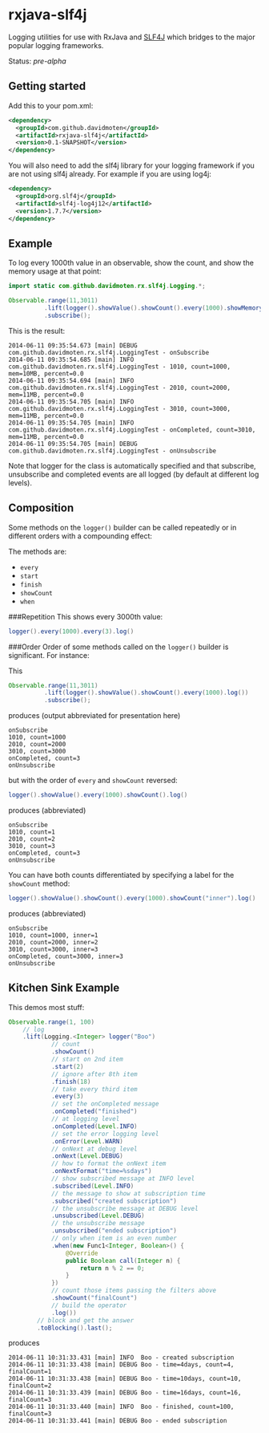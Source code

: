 rxjava-slf4j
============

Logging utilities for use with RxJava and [SLF4J](http://www.slf4j.org/) which bridges to the major popular logging frameworks.

Status: *pre-alpha*

Getting started
-----------------
Add this to your pom.xml:
```xml
<dependency>
  <groupId>com.github.davidmoten</groupId>
  <artifactId>rxjava-slf4j</artifactId>
  <version>0.1-SNAPSHOT</version>
</dependency>
```

You will also need to add the slf4j library for your logging framework if you are not using slf4j already. For example if you are using log4j:

```xml
<dependency>
  <groupId>org.slf4j</groupId>
  <artifactId>slf4j-log4j12</artifactId>
  <version>1.7.7</version>
</dependency>
```

Example
-----------
To log every 1000th value in an observable, show the count, and show the memory usage at that point:

```java
import static com.github.davidmoten.rx.slf4j.Logging.*;

Observable.range(11,3011)
          .lift(logger().showValue().showCount().every(1000).showMemory().log())
          .subscribe();
```

This is the result:
```
2014-06-11 09:35:54.673 [main] DEBUG com.github.davidmoten.rx.slf4j.LoggingTest - onSubscribe
2014-06-11 09:35:54.685 [main] INFO  com.github.davidmoten.rx.slf4j.LoggingTest - 1010, count=1000, mem=10MB, percent=0.0
2014-06-11 09:35:54.694 [main] INFO  com.github.davidmoten.rx.slf4j.LoggingTest - 2010, count=2000, mem=11MB, percent=0.0
2014-06-11 09:35:54.705 [main] INFO  com.github.davidmoten.rx.slf4j.LoggingTest - 3010, count=3000, mem=11MB, percent=0.0
2014-06-11 09:35:54.705 [main] INFO  com.github.davidmoten.rx.slf4j.LoggingTest - onCompleted, count=3010, mem=11MB, percent=0.0
2014-06-11 09:35:54.705 [main] DEBUG com.github.davidmoten.rx.slf4j.LoggingTest - onUnsubscribe
```

Note that logger for the class is automatically specified and that subscribe, unsubscribe and completed events are all logged (by default at different log levels).

Composition
-------------------------
Some methods on the ```logger()``` builder can be called repeatedly or in different orders with a compounding effect:

The methods are: 
* ```every```
* ```start```
* ```finish```
* ```showCount```
* ```when```

###Repetition
This shows every 3000th value:
```java
logger().every(1000).every(3).log()
```

###Order
Order of some methods called on the ```logger()``` builder is significant. For instance:

This 
```java
Observable.range(11,3011)
          .lift(logger().showValue().showCount().every(1000).log())
          .subscribe();
```
produces (output abbreviated for presentation here)
```
onSubscribe
1010, count=1000
2010, count=2000
3010, count=3000
onCompleted, count=3
onUnsubscribe
```
but with the order of ```every``` and ```showCount``` reversed:
```java
logger().showValue().every(1000).showCount().log()
```
produces (abbreviated)
```
onSubscribe
1010, count=1
2010, count=2
3010, count=3
onCompleted, count=3
onUnsubscribe
```
You can have both counts differentiated by specifying a label for the ```showCount``` method:

```java
logger().showValue().showCount().every(1000).showCount("inner").log()
```
produces (abbreviated)
```
onSubscribe
1010, count=1000, inner=1
2010, count=2000, inner=2
3010, count=3000, inner=3
onCompleted, count=3000, inner=3
onUnsubscribe
```

Kitchen Sink Example
---------------------------
This demos most stuff:

```java
Observable.range(1, 100)
	// log
	.lift(Logging.<Integer> logger("Boo")
			// count
			.showCount()
			// start on 2nd item
			.start(2)
			// ignore after 8th item
			.finish(18)
			// take every third item
			.every(3)
			// set the onCompleted message
			.onCompleted("finished")
			// at logging level
			.onCompleted(Level.INFO)
			// set the error logging level
			.onError(Level.WARN)
			// onNext at debug level
			.onNext(Level.DEBUG)
			// how to format the onNext item
			.onNextFormat("time=%sdays")
			// show subscribed message at INFO level
			.subscribed(Level.INFO)
			// the message to show at subscription time
			.subscribed("created subscription")
			// the unsubscribe message at DEBUG level
			.unsubscribed(Level.DEBUG)
			// the unsubscribe message
			.unsubscribed("ended subscription")
			// only when item is an even number
			.when(new Func1<Integer, Boolean>() {
				@Override
				public Boolean call(Integer n) {
					return n % 2 == 0;
				}
			})
			// count those items passing the filters above
			.showCount("finalCount")
			// build the operator
			.log())
		// block and get the answer
		.toBlocking().last();
```
produces
```
2014-06-11 10:31:33.431 [main] INFO  Boo - created subscription
2014-06-11 10:31:33.438 [main] DEBUG Boo - time=4days, count=4, finalCount=1
2014-06-11 10:31:33.438 [main] DEBUG Boo - time=10days, count=10, finalCount=2
2014-06-11 10:31:33.439 [main] DEBUG Boo - time=16days, count=16, finalCount=3
2014-06-11 10:31:33.440 [main] INFO  Boo - finished, count=100, finalCount=3
2014-06-11 10:31:33.441 [main] DEBUG Boo - ended subscription
```
